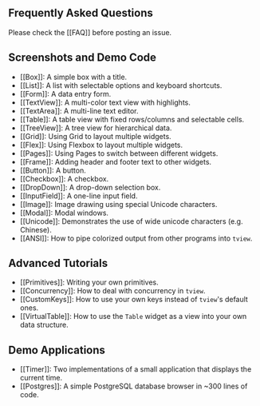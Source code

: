 ## Frequently Asked Questions

Please check the [[FAQ]] before posting an issue.

## Screenshots and Demo Code

- [[Box]]: A simple box with a title.
- [[List]]: A list with selectable options and keyboard shortcuts.
- [[Form]]: A data entry form.
- [[TextView]]: A multi-color text view with highlights.
- [[TextArea]]: A multi-line text editor.
- [[Table]]: A table view with fixed rows/columns and selectable cells.
- [[TreeView]]: A tree view for hierarchical data.
- [[Grid]]: Using Grid to layout multiple widgets.
- [[Flex]]: Using Flexbox to layout multiple widgets.
- [[Pages]]: Using Pages to switch between different widgets.
- [[Frame]]: Adding header and footer text to other widgets.
- [[Button]]: A button.
- [[Checkbox]]: A checkbox.
- [[DropDown]]: A drop-down selection box.
- [[InputField]]: A one-line input field.
- [[Image]]: Image drawing using special Unicode characters.
- [[Modal]]: Modal windows.
- [[Unicode]]: Demonstrates the use of wide unicode characters (e.g. Chinese).
- [[ANSI]]: How to pipe colorized output from other programs into `tview`.

## Advanced Tutorials

- [[Primitives]]: Writing your own primitives.
- [[Concurrency]]: How to deal with concurrency in `tview`.
- [[CustomKeys]]: How to use your own keys instead of `tview`'s default  ones.
- [[VirtualTable]]: How to use the `Table` widget as a view into your own data structure.

## Demo Applications

- [[Timer]]: Two implementations of a small application that displays the current time.
- [[Postgres]]: A simple PostgreSQL database browser in ~300 lines of code.